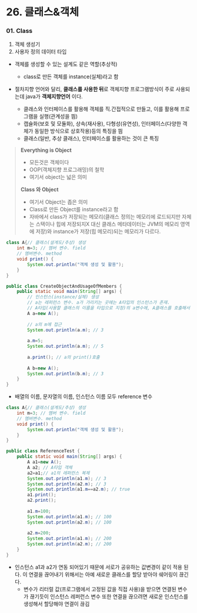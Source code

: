 # 26. 클래스&객체

### 01. Class

1. 객체 생성기
2. 사용자 정의 데이터 타입

- 객체를 생성할 수 있는 설계도 같은 역할(추상적)
  - class로 만든 객체를 instance(실체)라고 함


- 절차지향 언어와 달리, **클래스를 사용한 뒤**로 객체지향 프로그램방식이 주로 사용되는데 java가 **객체지향언어** 이다.
  - 클래스와 인터페이스를 활용해 객체를 직.간접적으로 만들고, 이를 활용해 프로그램을 실행(관계성을 띔)
  - 캡슐화(보호 및 모듈화), 상속(재사용), 다형성(유연성), 인터페이스(다양한 객체가 동일한 방식으로 상호작용)등의 특징을 띔
  - 클래스(일반, 추상 클래스), 인터페이스를 활용하는 것이 큰 특징

> **Everything is Object**
>
> - 모든것은 객체이다
> - OOP(객체지향 프로그래밍)의 철학
> - 여기서 object는 넓은 의미
>
> 
>
> **Class 와 Object**
>
> - 여기서 Object는 좁은 의미
> - Class로 만든 Object를 instance라고 함
> - 자바에서 class가 저장되는 메모리(클래스 정의는 메모리에 로드되지만 자체는 스택이나 힙에 저장되지X 대신 클래스 메타데이터는 JVM의 메모리 영역에 저장)와 instance가 저장(힙 메모리)되는 메모리가 다르다.



```java
class A{// 클래스(설계도/추상) 생성
	int m=3; // 멤버 변수. field
	// 멤버변수. method
	void print() {
		System.out.println("객체 생성 및 활용");
	}
}

public class CreateObjectAndUsageOfMembers {
	public static void main(String[] args) {
		// 인스턴스(instance/실체) 생성
		// a는 레퍼런스 변수. a가 가리키는 곳에는 A타입의 인스턴스가 존재.
		// A타입(사용할 클래스의 이름을 타입으로 지정)의 a변수에, A클래스를 호출해서 변수 할당
		A a=new A();
		
		// a의 m에 접근
		System.out.println(a.m); // 3
		
		a.m=5;
		System.out.println(a.m); // 5
		
		a.print(); // a의 print()호출
		
		A b=new A();
		System.out.println(b.m); // 3
	}
}
```

- 배열의 이름, 문자열의 이름, 인스턴스 이름 모두 reference 변수



```java
class A{// 클래스(설계도/추상) 생성
	int m=3; // 멤버 변수. field
	// 멤버변수. method
	void print() {
		System.out.println("객체 생성 및 활용");
	}
}

public class ReferenceTest {
	public static void main(String[] args) {
		A a1=new A();
		A a2; // A타입 객체
		a2=a1;// a1의 레퍼런스 복제 
		System.out.println(a1.m); // 3
		System.out.println(a2.m); // 3
		System.out.println(a1.m==a2.m); // true
		a1.print();
		a2.print();
		
		a1.m=100;
		System.out.println(a1.m); // 100
		System.out.println(a2.m); // 100
		
		a2.m=200;
		System.out.println(a1.m); // 200
		System.out.println(a2.m); // 200
	}
}

```

- 인스턴스  a1과 a2가 연동 되어있기 때문에 서로가 공유하는 값변경이 같이 적용 된다. 이 연결을 끊어내기 위해서는 아예 새로운 클래스를 할당 받아야 쉐어링이 끊긴다.
  - 변수가 리터럴 값(프로그램에서 고정된 값을 직접 사용)을 받으면 연결된 변수가 끊기듯이 인스턴스 레퍼런스 변수 또한 연결을 끊으려면 새로운 인스턴스를 생성해서 할당해야 연결이 끊김

